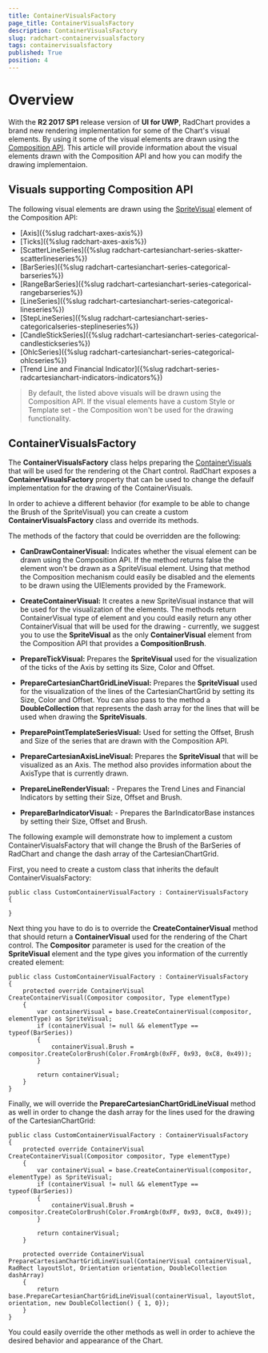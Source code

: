 ```yaml
---
title: ContainerVisualsFactory
page_title: ContainerVisualsFactory
description: ContainerVisualsFactory
slug: radchart-containervisualsfactory
tags: containervisualsfactory
published: True
position: 4
---
```


# Overview

With the **R2 2017 SP1** release version of **UI for UWP**, RadChart provides a brand new rendering implementation for some of the Chart's visual elements. By using it some of the visual elements are drawn using the [Composition API](https://docs.microsoft.com/en-us/uwp/api/windows.ui.composition). This article will provide information about the visual elements drawn with the Composition API and how you can modify the drawing implementaion.

## Visuals supporting Composition API

The following visual elements are drawn using the [SpriteVisual](https://docs.microsoft.com/en-us/uwp/api/windows.ui.composition.spritevisual) element of the Composition API:

* [Axis]({%slug radchart-axes-axis%})
* [Ticks]({%slug radchart-axes-axis%})
* [ScatterLineSeries]({%slug radchart-cartesianchart-series-skatter-scatterlineseries%})
* [BarSeries]({%slug radchart-cartesianchart-series-categorical-barseries%})
* [RangeBarSeries]({%slug radchart-cartesianchart-series-categorical-rangebarseries%})
* [LineSeries]({%slug radchart-cartesianchart-series-categorical-lineseries%})
* [StepLineSeries]({%slug radchart-cartesianchart-series-categoricalseries-steplineseries%})
* [CandleStickSeries]({%slug radchart-cartesianchart-series-categorical-candlestickseries%})
* [OhlcSeries]({%slug radchart-cartesianchart-series-categorical-ohlcseries%})
* [Trend Line and Financial Indicator]({%slug radchart-series-radcartesianchart-indicators-indicators%})

>By default, the listed above visuals will be drawn using the Composition API. If the visual elements have a custom Style or Template set - the Composition won't be used for the drawing functionality.

## ContainerVisualsFactory

The __ContainerVisualsFactory__ class helps preparing the [ContainerVisuals](https://docs.microsoft.com/en-us/uwp/api/windows.ui.composition.containervisual) that will be used for the rendering ot the Chart control. RadChart exposes a __ContainerVisualsFactory__ property that can be used to change the defaulf implementation for the drawing of the ContainerVisuals.

In order to achieve a different behavior (for example to be able to change the Brush of the SpriteVisual) you can create a custom __ContainerVisualsFactory__ class and override its methods.

The methods of the factory that could be overridden are the following:

* __CanDrawContainerVisual:__  Indicates whether the visual element can be drawn using the Composition API. If the method returns false the element won't be drawn as a SpriteVisual element. Using that method the Composition mechanism could easily be disabled and the elements to be drawn using the UIElements provided by the Framework.

* __CreateContainerVisual:__  It creates a new SpriteVisual instance that will be used for the visualization of the elements. The methods return ContainerVisual type of element and you could easily return any other ContainerVisual that will be used for the drawing - currently, we suggest you to use the __SpriteVisual__ as the only __ContainerVisual__ element from the Composition API that provides a __CompositionBrush__.

* __PrepareTickVisual:__  Prepares the __SpriteVisual__ used for the visualization of the ticks of the Axis by setting its Size, Color and Offset.

* __PrepareCartesianChartGridLineVisual:__ Prepares the __SpriteVisual__ used for the visualization of the lines of the CartesianChartGrid by setting its Size, Color and Offset. You can also pass to the method a __DoubleCollection__ that represents the dash array for the lines that will be used when drawing the __SpriteVisuals__.

* __PreparePointTemplateSeriesVisual:__ Used for setting the Offset, Brush and Size of the series that are drawn with the Composition API.

* __PrepareCartesianAxisLineVisual:__ Prepares the __SpriteVisual__ that will be visualized as an Axis. The method also provides information about the AxisType that is currently drawn.

* __PrepareLineRenderVisual:__ - Prepares the Trend Lines and Financial Indicators by setting their Size, Offset and Brush.

* __PrepareBarIndicatorVisual:__ - Prepares the BarIndicatorBase instances by setting their Size, Offset and Brush.

The following example will demonstrate how to implement a custom ContainerVisualsFactory that will change the Brush of the BarSeries of RadChart and change the dash array of the CartesianChartGrid.

First, you need to create a custom class that inherits the default ContainerVisualsFactory:

	public class CustomContainerVisualFactory : ContainerVisualsFactory
	{
		
	}

Next thing you have to do is to override the **CreateContainerVisual** method that should return a **ContainerVisual** used for the rendering of the Chart control. The **Compositor** parameter is used for the creation of the **SpriteVisual** element and the type gives you information of the currently created element:

	public class CustomContainerVisualFactory : ContainerVisualsFactory
	{
		protected override ContainerVisual CreateContainerVisual(Compositor compositor, Type elementType)
		{
			var containerVisual = base.CreateContainerVisual(compositor, elementType) as SpriteVisual;
			if (containerVisual != null && elementType == typeof(BarSeries))
			{
				containerVisual.Brush = compositor.CreateColorBrush(Color.FromArgb(0xFF, 0x93, 0xC8, 0x49));
			}

			return containerVisual;
		}
	}

Finally, we will override the **PrepareCartesianChartGridLineVisual** method as well in order to change the dash array for the lines used for the drawing of the CartesianChartGrid:

	public class CustomContainerVisualFactory : ContainerVisualsFactory
	{
		protected override ContainerVisual CreateContainerVisual(Compositor compositor, Type elementType)
		{
			var containerVisual = base.CreateContainerVisual(compositor, elementType) as SpriteVisual;
			if (containerVisual != null && elementType == typeof(BarSeries))
			{
				containerVisual.Brush = compositor.CreateColorBrush(Color.FromArgb(0xFF, 0x93, 0xC8, 0x49));
			}

			return containerVisual;
		}

		protected override ContainerVisual PrepareCartesianChartGridLineVisual(ContainerVisual containerVisual, RadRect layoutSlot, Orientation orientation, DoubleCollection dashArray)
		{
			return base.PrepareCartesianChartGridLineVisual(containerVisual, layoutSlot, orientation, new DoubleCollection() { 1, 0});
		}
	}
	
You could easily override the other methods as well in order to achieve the desired behavior and appearance of the Chart.